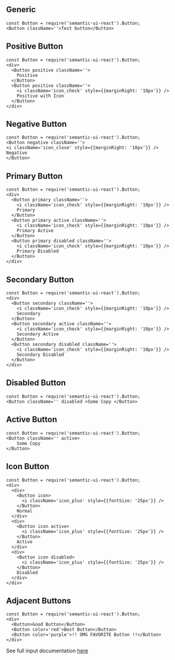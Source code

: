 ## Generic

    const Button = require('semantic-ui-react').Button;
    <Button className=''>Test button</Button>

## Positive Button

    const Button = require('semantic-ui-react').Button;
    <div>
      <Button positive className=''>
        Positive
      </Button>
      <Button positive className=''>
        <i className='icon_check' style={{marginRight: '10px'}} />
        Positive with Icon
      </Button>
    </div>

## Negative Button

    const Button = require('semantic-ui-react').Button;
    <Button negative className=''>
    <i className='icon_close' style={{marginRight: '10px'}} />
    Negative
    </Button>

## Primary Button

    const Button = require('semantic-ui-react').Button;
    <div>
      <Button primary className=''>
        <i className='icon_check' style={{marginRight: '10px'}} />
        Primary
      </Button>
      <Button primary active className=''>
        <i className='icon_check' style={{marginRight: '10px'}} />
        Primary Active
      </Button>
      <Button primary disabled className=''>
        <i className='icon_check' style={{marginRight: '10px'}} />
        Primary Disabled
      </Button>
    </div>

## Secondary Button

    const Button = require('semantic-ui-react').Button;
    <div>
      <Button secondary className=''>
        <i className='icon_check' style={{marginRight: '10px'}} />
        Secondary
      </Button>
      <Button secondary active className=''>
        <i className='icon_check' style={{marginRight: '10px'}} />
        Secondary Active
      </Button>
      <Button secondary disabled className=''>
        <i className='icon_check' style={{marginRight: '10px'}} />
        Secondary Disabled
      </Button>
    </div>

## Disabled Button

    const Button = require('semantic-ui-react').Button;
    <Button className='' disabled >Some Copy </Button>

## Active Button

    const Button = require('semantic-ui-react').Button;
    <Button className='' active>
        Some Copy
    </Button>

## Icon Button

    const Button = require('semantic-ui-react').Button;
    <div>
      <div>
        <Button icon>
          <i className='icon_plus' style={{fontSize: '25px'}} />
        </Button>
        Normal
      </div>
      <div>
        <Button icon active>
          <i className='icon_plus' style={{fontSize: '25px'}} />
        </Button>
        Active
      </div>
      <div>
        <Button icon disabled>
          <i className='icon_plus' style={{fontSize: '25px'}} />
        </Button>
        Disabled
      </div>
    </div>

## Adjacent Buttons

    const Button = require('semantic-ui-react').Button;
    <div>
      <Button>Good Button</Button>
      <Button color='red'>Best Button</Button>
      <Button color='purple'>!! OMG FAVORITE Button !!</Button>
    </div>

See full input documentation [here](http://react.semantic-ui.com/elements/button)
